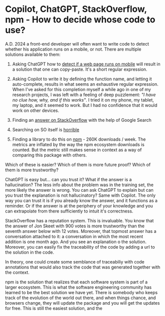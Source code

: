 
# Copilot, ChatGPT, StackOverflow, npm - How to decide whose code to use?

A.D. 2024 a front-end developer will often want to write code to detect whether his application runs on a mobile, or not. There are multiple solutions available to them: 

1. Asking ChatGPT how to [detect if a web page runs on mobile](https://chat.openai.com/c/7305bbcc-a0a6-4c64-b263-e6133c69c5d0) will result in a solution that one can copy-paste. It's a short regular expression. 

2. Asking Copilot to write it by defining the function name, and letting it auto-complete, results in what seems an exhaustive regular expression. When I've asked for this completion myself a while ago in one of my research projects, I was left with a feeling of deep puzzlement: *"I have no clue how, why, and if this works"*. I tried it on my phone, my tablet, my laptop, and it seemed to work. But I had no confidence that it would work on other devices.

3. Finding an [answer on StackOverflow](https://stackoverflow.com/questions/11381673/detecting-a-mobile-browser) with the help of Google Search
4. Searching on SO itself is [horrible](https://stackoverflow.com/search?q=javascript+function+to+detect+if+code+runs+on+mobile%3F&s=2b6050df-922e-4754-a94c-aaca6d996c51) 
5. Finding a library to do this on [npm](https://www.npmjs.com/package/ismobilejs) - 260K downloads / week. The metrics are inflated by the way the npm ecosystem downloads is counted. But the metric still makes sense in context as a way of comparing this package with others.

Which of these is easier? Which of them is more future proof? Which of them is more trustworthy? 

ChatGPT is easy but... can you trust it? What if the answer is a hallucination? The less info about the problem was in the training set, the more likely the answer is wrong. You can ask ChatGPT to explain but can you trust the explanation is not hallucinatory? Same with Copilot. The only way you can trust it is if you already know the answer, and it functions as a reminder. Or if the answer is at the periphery of your knowledge and you can extrapolate from there sufficiently to intuit it's correctness. 

StackOverflow has a reputation system. This is invaluable. You know that the answer of Jon Skeet with 900 votes is more trustworthy than the seventh answer below with 12 votes. Moreover, that topmost answer has a conversation attached to it: a conversation in which the most recent addition is one month ago. And you see an explanation o the solution. Moreover, you can easily fix the traceability of the code by adding a url to the solution in the code. 

In theory, one could create some semblance of traceabiliy with code annotations that would also track the code that was generated together with the context. 

npm is the solution that realizes that each software system is part of a larger ecosystem. This is what the software engineering community has learned to be the best solution we have yet. There is somebody who keeps track of the evolution of the world out there, and when things chance, and browsers change, they will update the package and you will get the updates for free. This is still the easiest solution, and the 


